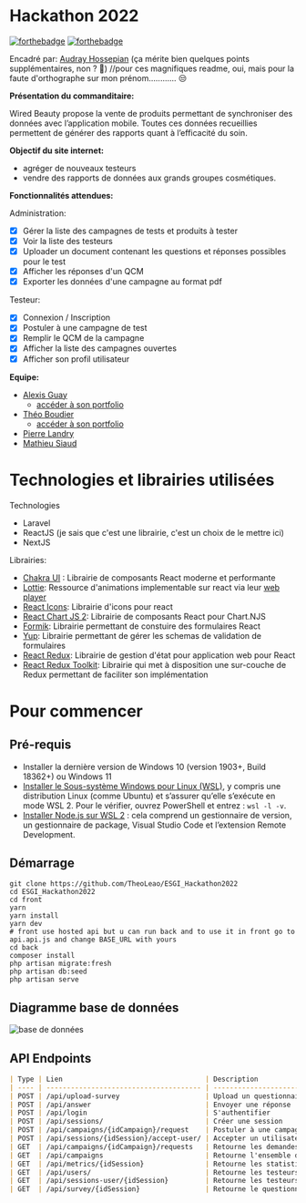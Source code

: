 # Hackathon 2022

[![forthebadge](http://forthebadge.com/images/badges/built-with-love.svg)](http://forthebadge.com) [![forthebadge](http://forthebadge.com/images/badges/powered-by-electricity.svg)](http://forthebadge.com)

Encadré par: [Audray Hossepian](https://audreyhossepian.fr/) (ça mérite bien quelques points supplémentaires, non ? 🤔) //pour ces magnifiques readme, oui, mais pour la faute d'orthographe sur mon prénom............ 😒

**Présentation du commanditaire:**

Wired Beauty propose la vente de produits permettant de synchroniser des données avec l’application mobile. Toutes ces données recueillies permettent de générer des rapports quant à l’efficacité du soin.

**Objectif du site internet:**

-   agréger de nouveaux testeurs
-   vendre des rapports de données aux grands groupes cosmétiques.

**Fonctionnalités attendues:**

Administration:

-   [x] Gérer la liste des campagnes de tests et produits à tester
-   [x] Voir la liste des testeurs
-   [x] Uploader un document contenant les questions et réponses possibles pour le test
-   [x] Afficher les réponses d'un QCM
-   [x] Exporter les données d'une campagne au format pdf

Testeur:

-   [x] Connexion / Inscription
-   [x] Postuler à une campagne de test
-   [x] Remplir le QCM de la campagne
-   [x] Afficher la liste des campagnes ouvertes
-   [x] Afficher son profil utilisateur

**Equipe:**

-   [Alexis Guay](https://github.com/ag7-alexis)
    -   [accéder à son portfolio](https://www.alexis-guay.fr/)
-   [Théo Boudier](https://github.com/TheoLeao/)
    -   [accéder à son portfolio](https://www.theoboudier.fr)
-   [Pierre Landry](https://github.com/ag7-alexis)
-   [Mathieu Siaud](https://github.com/mathieusi38)

# Technologies et librairies utilisées

Technologies

-   Laravel
-   ReactJS (je sais que c'est une librairie, c'est un choix de le mettre ici)
-   NextJS

Librairies:

-   [Chakra UI](https://chakra-ui.com/) : Librairie de composants React moderne et performante
-   [Lottie](https://lottiefiles.com/): Ressource d'animations implementable sur react via leur [web player](https://github.com/LottieFiles/lottie-react)
-   [React Icons](https://react-icons.github.io/react-icons/): Librairie d'icons pour react
-   [React Chart JS 2](https://github.com/reactchartjs/react-chartjs-2): Librairie de composants React pour Chart.NJS
-   [Formik](https://formik.org/): Librairie permettant de constuire des formulaires React
-   [Yup](https://github.com/jquense/yup): Librairie permettant de gérer les schemas de validation de formulaires
-   [React Redux](https://react-redux.js.org/): Librairie de gestion d'état pour application web pour React
-   [React Redux Toolkit](https://redux-toolkit.js.org/): Librairie qui met à disposition une sur-couche de Redux permettant de faciliter son implémentation

# Pour commencer

## Pré-requis

-   Installer la dernière version de Windows 10 (version 1903+, Build 18362+) ou Windows 11
-   [Installer le Sous-système Windows pour Linux (WSL)](https://docs.microsoft.com/fr-fr/windows/wsl/install-win10), y compris une distribution Linux (comme Ubuntu) et s’assurer qu’elle s’exécute en mode WSL 2. Pour le vérifier, ouvrez PowerShell et entrez : `wsl -l -v`.
-   [Installer Node.js sur WSL 2](https://docs.microsoft.com/fr-fr/windows/dev-environment/javascript/nodejs-on-wsl) : cela comprend un gestionnaire de version, un gestionnaire de package, Visual Studio Code et l’extension Remote Development.

## Démarrage

```
git clone https://github.com/TheoLeao/ESGI_Hackathon2022
cd ESGI_Hackathon2022
cd front
yarn
yarn install
yarn dev
# front use hosted api but u can run back and to use it in front go to api.api.js and change BASE_URL with yours
cd back
composer install
php artisan migrate:fresh
php artisan db:seed
php artisan serve
```

## Diagramme base de données

![base de données](https://cdn.discordapp.com/attachments/892696708604125205/951763609296470026/mcd.png)

## API Endpoints

```markdown
| Type | Lien                                   | Description                             | Parametre                                                |
| ---- | -------------------------------------- | --------------------------------------- | -------------------------------------------------------- | --- |
| POST | /api/upload-survey                     | Upload un questionnaire                 | data[session_id: number, survey: file]                   |
| POST | /api/answer                            | Envoyer une réponse                     | [session_id: number, question_{id}: {response_id}]       |
| POST | /api/login                             | S'authentifier                          | [email: mail, password: string]                          |
| POST | /api/sessions/                         | Créer une session                       | [campaign_id: number, name: string, description: string] |
| POST | /api/campaigns/{idCampaign}/request    | Postuler à une campagne                 | []                                                       |
| POST | /api/sessions/{idSession}/accept-user/ | Accepter un utilisateur                 | [user_id: number]                                        |
| GET  | /api/campaigns/{idCampaign}/requests   | Retourne les demandes d'une campagne    |                                                          |
| GET  | /api/campaigns                         | Retourne l'ensemble des campagnes       |                                                          |
| GET  | /api/metrics/{idSession}               | Retourne les statistiques d'une session |                                                          |
| GET  | /api/users/                            | Retourne les testeurs                   |                                                          |
| GET  | /api/sessions-user/{idSession}         | Retourne les testeurs de la session     |                                                          |
| GET  | /api/survey/{idSession}                | Retourne le questionnaire de la session |                                                          |     |
```
